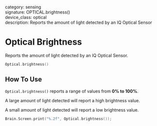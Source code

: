 category: sensing  
signature: OPTICAL.brightness()  
device_class: optical  
description: Reports the amount of light detected by an IQ Optical Sensor  

# Optical Brightness

Reports the amount of light detected by an IQ Optical Sensor.

```cpp
Optical.brightness()
```

## How To Use

`Optical.brightness()` reports a range of values from **0% to 100%**.

A large amount of light detected will report a high brightness value.

A small amount of light detected will report a low brightness value.

```cpp
Brain.Screen.print("%.2f", Optical.brightness());
```

<advanced>
</advanced>






